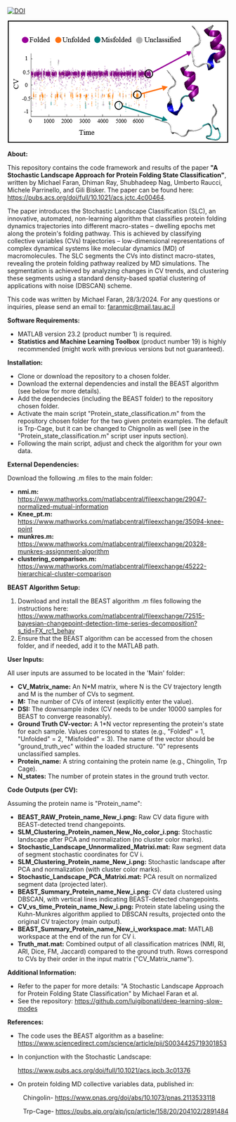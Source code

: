 [![DOI](https://sandbox.zenodo.org/badge/778207515.svg)](https://sandbox.zenodo.org/doi/10.5072/zenodo.42660)

<p align="center">
  <img src="SLC_TOC_Image.png" >
</p>


**About:**

This repository contains the code framework and results of the paper **"A Stochastic Landscape Approach for Protein Folding State Classification"**, written by Michael Faran, Dhiman Ray, Shubhadeep Nag, Umberto Raucci, Michele Parrinello, and Gili Bisker.
The paper can be found here: <https://pubs.acs.org/doi/full/10.1021/acs.jctc.4c00464>.

The paper introduces the Stochastic Landscape Classification (SLC), an innovative, automated, non-learning algorithm that classifies protein folding dynamics trajectories into different macro-states – dwelling epochs met along the protein's folding pathway. This is achieved by classifying collective variables (CVs) trajectories – low-dimensional representations of complex dynamical systems like molecular dynamics (MD) of macromolecules. The SLC segments the CVs into distinct macro-states, revealing the protein folding pathway realized by MD simulations. The segmentation is achieved by analyzing changes in CV trends, and clustering these segments using a standard density-based spatial clustering of applications with noise (DBSCAN) scheme.

This code was written by Michael Faran, 28/3/2024. For any questions or inquiries, please send an email to: <faranmic@mail.tau.ac.il>

**Software Requirements:**

- MATLAB version 23.2 (product number 1) is required.
- **Statistics and Machine Learning Toolbox** (product number 19) is highly recommended (might work with previous versions but not guaranteed).

**Installation:**
- Clone or download the repository to a chosen folder.
- Download the external dependencies and install the BEAST algorithm (see below for more details).
- Add the dependecies (including the BEAST folder) to the repository chosen folder. 
- Activate the main script "Protein_state_classification.m" from the repository chosen folder for the two given protein examples. 
  The default is Trp-Cage, but it can be changed to Chignolin as well (see in the "Protein_state_classification.m" script user inputs section).
- Following the main script, adjust and check the algorithm for your own data.


**External Dependencies:**

Download the following .m files to the main folder:

- **nmi.m:** <https://www.mathworks.com/matlabcentral/fileexchange/29047-normalized-mutual-information>
- **Knee\_pt.m:** <https://www.mathworks.com/matlabcentral/fileexchange/35094-knee-point>
- **munkres.m:** <https://www.mathworks.com/matlabcentral/fileexchange/20328-munkres-assignment-algorithm>
- **clustering\_comparison.m:** <https://www.mathworks.com/matlabcentral/fileexchange/45222-hierarchical-cluster-comparison>

**BEAST Algorithm Setup:**

1. Download and install the BEAST algorithm .m files following the instructions here: <https://www.mathworks.com/matlabcentral/fileexchange/72515-bayesian-changepoint-detection-time-series-decomposition?s_tid=FX_rc1_behav>
2. Ensure that the BEAST algorithm can be accessed from the chosen folder, and if needed, add it to the MATLAB path.

**User Inputs:**

All user inputs are assumed to be located in the 'Main' folder:

- **CV\_Matrix\_name:** An N\*M matrix, where N is the CV trajectory length and M is the number of CVs to segment.
- **M:** The number of CVs of interest (explicitly enter the value).
- **DSI:** The downsample index (CV needs to be under 10000 samples for BEAST to converge reasonably).
- **Ground Truth CV-vector:** A 1\*N vector representing the protein's state for each sample. Values correspond to states (e.g., "Folded" = 1, "Unfolded" = 2, "Misfolded" = 3). The name of the vector should be "ground\_truth\_vec" within the loaded structure. "0" represents unclassified samples.
- **Protein\_name:** A string containing the protein name (e.g., Chingolin, Trp Cage).
- **N\_states:** The number of protein states in the ground truth vector.

**Code Outputs (per CV):**

Assuming the protein name is "Protein\_name":

- **BEAST\_RAW\_Protein\_name\_New\_i.png:** Raw CV data figure with BEAST-detected trend changepoints.
- **SLM\_Clustering\_Protein\_namen\_New\_No\_color\_i.png:** Stochastic landscape after PCA and normalization (no cluster color marks).
- **Stochastic\_Landscape\_Unnormalized\_Matrixi.mat:** Raw segment data of segment stochastic coordinates for CV i.
- **SLM\_Clustering\_Protein\_name\_New\_i.png:** Stochastic landscape after PCA and normalization (with cluster color marks).
- **Stochastic\_Landscape\_PCA\_Matrixi.mat:** PCA result on normalized segment data (projected later).
- **BEAST\_Summary\_Protein\_name\_New\_i.png:** CV data clustered using DBSCAN, with vertical lines indicating BEAST-detected changepoints.
- **CV\_vs\_time\_Protein\_name\_New\_i.png:** Protein state labeling using the Kuhn-Munkres algorithm applied to DBSCAN results, projected onto the original CV trajectory (main output).
- **BEAST\_Summary\_Protein\_name\_New\_i\_workspace.mat:** MATLAB workspace at the end of the run for CV i.
- **Truth\_mat.mat:** Combined output of all classification matrices (NMI, RI, ARI, Dice, FM, Jaccard) compared to the ground truth. Rows correspond to CVs by their order in the input matrix ("CV\_Matrix\_name").

**Additional Information:**

- Refer to the paper for more details: "A Stochastic Landscape Approach for Protein Folding State Classification" by Michael Faran et al.
- See the repository: <https://github.com/luigibonati/deep-learning-slow-modes>

**References:**

- The code uses the BEAST algorithm as a baseline: <https://www.sciencedirect.com/science/article/pii/S0034425719301853>
- [](https://www.sciencedirect.com/science/article/pii/S0034425719301853)In conjunction with the Stochastic Landscape:

  <https://www.pubs.acs.org/doi/full/10.1021/acs.jpcb.3c01376>

- [](https://www.pubs.acs.org/doi/full/10.1021/acs.jpcb.3c01376)On protein folding MD collective variables data, published in:

`     `Chingolin- <https://www.pnas.org/doi/abs/10.1073/pnas.2113533118>

`     `Trp-Cage- <https://pubs.aip.org/aip/jcp/article/158/20/204102/2891484>



